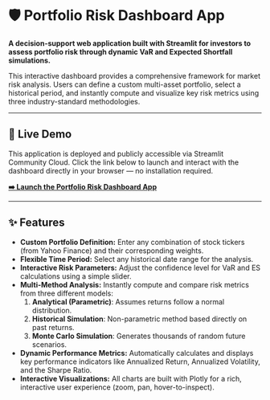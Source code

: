 # 🛡️ Portfolio Risk Dashboard App

**A decision-support web application built with Streamlit for investors to assess portfolio risk through dynamic VaR and Expected Shortfall simulations.**

This interactive dashboard provides a comprehensive framework for market risk analysis. Users can define a custom multi-asset portfolio, select a historical period, and instantly compute and visualize key risk metrics using three industry-standard methodologies.

---

## 🚀 Live Demo

This application is deployed and publicly accessible via Streamlit Community Cloud. Click the link below to launch and interact with the dashboard directly in your browser — no installation required.

**[➡️ Launch the Portfolio Risk Dashboard App](https://portfolio-risk-dashboard-app-ugzlqfi5fb23ue66xg7wvb.streamlit.app/)**

---

## ✨ Features

-   **Custom Portfolio Definition:** Enter any combination of stock tickers (from Yahoo Finance) and their corresponding weights.
-   **Flexible Time Period:** Select any historical date range for the analysis.
-   **Interactive Risk Parameters:** Adjust the confidence level for VaR and ES calculations using a simple slider.
-   **Multi-Method Analysis:** Instantly compute and compare risk metrics from three different models:
    1.  **Analytical (Parametric)**: Assumes returns follow a normal distribution.
    2.  **Historical Simulation**: Non-parametric method based directly on past returns.
    3.  **Monte Carlo Simulation**: Generates thousands of random future scenarios.
-   **Dynamic Performance Metrics:** Automatically calculates and displays key performance indicators like Annualized Return, Annualized Volatility, and the Sharpe Ratio.
-   **Interactive Visualizations:** All charts are built with Plotly for a rich, interactive user experience (zoom, pan, hover-to-inspect).